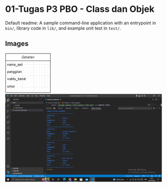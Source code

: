 # 01-Tugas P3 PBO - Class dan Objek
Default readme: A sample command-line application with an entrypoint in `bin/`, library code
in `lib/`, and example unit test in `test/`.

## Images
![SSan](images/Class%20Diagram.jpg)
![SSan](images/Running%20Program.png)